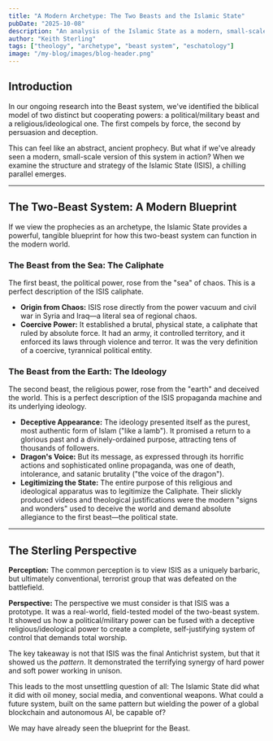 ```yaml
---
title: "A Modern Archetype: The Two Beasts and the Islamic State"
pubDate: "2025-10-08"
description: "An analysis of the Islamic State as a modern, small-scale archetype of the two-beast system described in Revelation, combining political and religious power."
author: "Keith Sterling"
tags: ["theology", "archetype", "beast system", "eschatology"]
image: "/my-blog/images/blog-header.png"
---
```


## Introduction

In our ongoing research into the Beast system, we've identified the biblical model of two distinct but cooperating powers: a political/military beast and a religious/ideological one. The first compels by force, the second by persuasion and deception.

This can feel like an abstract, ancient prophecy. But what if we've already seen a modern, small-scale version of this system in action? When we examine the structure and strategy of the Islamic State (ISIS), a chilling parallel emerges.

---

## The Two-Beast System: A Modern Blueprint

If we view the prophecies as an archetype, the Islamic State provides a powerful, tangible blueprint for how this two-beast system can function in the modern world.

### The Beast from the Sea: The Caliphate

The first beast, the political power, rose from the "sea" of chaos. This is a perfect description of the ISIS caliphate.

*   **Origin from Chaos:** ISIS rose directly from the power vacuum and civil war in Syria and Iraq—a literal sea of regional chaos.
*   **Coercive Power:** It established a brutal, physical state, a caliphate that ruled by absolute force. It had an army, it controlled territory, and it enforced its laws through violence and terror. It was the very definition of a coercive, tyrannical political entity.

### The Beast from the Earth: The Ideology

The second beast, the religious power, rose from the "earth" and deceived the world. This is a perfect description of the ISIS propaganda machine and its underlying ideology.

*   **Deceptive Appearance:** The ideology presented itself as the purest, most authentic form of Islam ("like a lamb"). It promised a return to a glorious past and a divinely-ordained purpose, attracting tens of thousands of followers.
*   **Dragon's Voice:** But its message, as expressed through its horrific actions and sophisticated online propaganda, was one of death, intolerance, and satanic brutality ("the voice of the dragon").
*   **Legitimizing the State:** The entire purpose of this religious and ideological apparatus was to legitimize the Caliphate. Their slickly produced videos and theological justifications were the modern "signs and wonders" used to deceive the world and demand absolute allegiance to the first beast—the political state.

---

## The Sterling Perspective

**Perception:** The common perception is to view ISIS as a uniquely barbaric, but ultimately conventional, terrorist group that was defeated on the battlefield.

**Perspective:** The perspective we must consider is that ISIS was a prototype. It was a real-world, field-tested model of the two-beast system. It showed us how a political/military power can be fused with a deceptive religious/ideological power to create a complete, self-justifying system of control that demands total worship.

The key takeaway is not that ISIS was the final Antichrist system, but that it showed us the *pattern*. It demonstrated the terrifying synergy of hard power and soft power working in unison.

This leads to the most unsettling question of all: The Islamic State did what it did with oil money, social media, and conventional weapons. What could a future system, built on the same pattern but wielding the power of a global blockchain and autonomous AI, be capable of?

We may have already seen the blueprint for the Beast.
